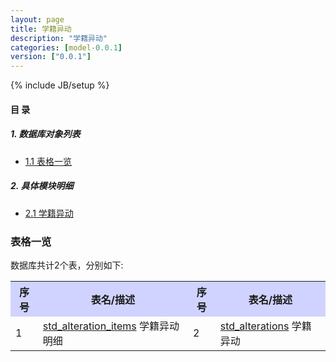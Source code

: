 ```yaml
---
layout: page
title: 学籍异动 
description: "学籍异动"
categories: [model-0.0.1]
version: ["0.0.1"]
---
```

{% include JB/setup %}

#### 目 录

##### 1. 数据库对象列表
  * [1.1 表格一览](index.html#表格一览)

##### 2. 具体模块明细
* [2.1 学籍异动](misc.html)


### 表格一览
数据库共计2个表，分别如下:

<table class="table table-bordered table-striped table-condensed">
  <tr>
    <th style="background-color:#D0D3FF">序号</th>
    <th style="background-color:#D0D3FF">表名/描述</th>
    <th style="background-color:#D0D3FF">序号</th>
    <th style="background-color:#D0D3FF">表名/描述</th>
  </tr>
  <tr>
    <td>1</td>
    <td><a href="misc.html#表格-std_alteration_items-学籍异动明细">std_alteration_items</a> 学籍异动明细</td>
    <td>2</td>
    <td><a href="misc.html#表格-std_alterations-学籍异动">std_alterations</a> 学籍异动</td>
  </tr>
</table>

